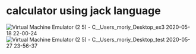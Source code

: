 
  # calculator using jack language
  
  ![Virtual Machine Emulator (2 5) - C__Users_moriy_Desktop_ex3 2020-05-18 22-00-24](https://user-images.githubusercontent.com/44200760/132648629-ec35b2d2-49d3-4a98-9f2a-a4e85b3032c9.gif)
![Virtual Machine Emulator (2 5) - C__Users_moriy_Desktop_test 2020-05-27 23-56-37](https://user-images.githubusercontent.com/44200760/132648632-bb360e95-cbe7-4992-8b9d-2ff5fb8d9785.gif)
